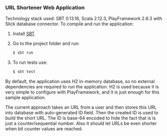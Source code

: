 ### URL Shortener Web Application

Technology stack used: SBT 0.13.16, Scala 2.12.3, PlayFramework 2.6.3 with Slick database connector.
To compile and run the application:

1. Install [SBT](http://www.scala-sbt.org/download.html)

2. Go to the project folder and run:

    ```bash
    $ sbt run
    ```

3. To run tests use:

    ```bash
    $ sbt test
    ```

By default, the application uses H2 in-memory database, so no external dependencies are required to run the application.
H2 is used because it is very simple to configure with PlayFramework, and it is just enough for this sample application.

The current approach takes an URL from a user and then stores this URL into database with auto-generated ID field.
Then the created ID is used to build the short URL. The ID is base-64 encoded to hide the fact that is is just a counter/sequential number. Also it should let URLs be even shorter when bit counter values are reached.
